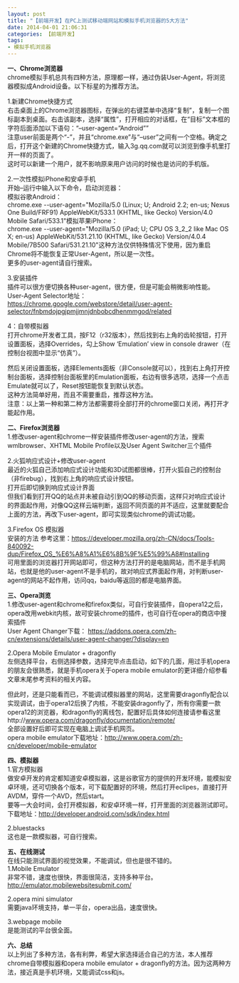 ```yaml
---
layout: post
title: "【前端开发】在PC上测试移动端网站和模拟手机浏览器的5大方法"
date: 2014-04-01 21:06:31
categories: 【前端开发】
tags:
- 模拟手机浏览器
---
```

**一、Chrome浏览器**  
chrome模拟手机总共有四种方法，原理都一样，通过伪装User-Agent，将浏览器模拟成Android设备。以下标星的为推荐方法。  

1.新建Chrome快捷方式  
右击桌面上的Chrome浏览器图标，在弹出的右键菜单中选择“复制”，复制一个图标副本到桌面。右击该副本，选择“属性”，打开相应的对话框，在“目标”文本框的字符后面添加以下语句：“–user-agent=”Android””  
注意user前面是两个“-”，并且“chrome.exe”与“–user”之间有一个空格。确定之后，打开这个新建的Chrome快捷方式，输入3g.qq.com就可以浏览到像手机里打开一样的页面了。  
这时可以新建一个用户，就不影响原来用户访问的时候也是访问的手机版。  

2.一次性模拟iPhone和安卓手机  
开始–运行中输入以下命令，启动浏览器：  
模拟谷歌Android：  
chrome.exe --user-agent="Mozilla/5.0 (Linux; U; Android 2.2; en-us; Nexus One Build/FRF91) AppleWebKit/533.1 (KHTML, like Gecko) Version/4.0 Mobile Safari/533.1"模拟苹果iPhone：  
chrome.exe --user-agent="Mozilla/5.0 (iPad; U; CPU OS 3_2_2 like Mac OS X; en-us) AppleWebKit/531.21.10 (KHTML, like Gecko) Version/4.0.4 Mobile/7B500 Safari/531.21.10"这种方法仅供特殊情况下使用，因为重启Chrome将不能恢复正常User-Agent，所以是一次性。  
更多的user-agent请自行搜索。  

3.安装插件  
插件可以很方便切换各种user-agent，很方便，但是可能会稍微影响性能。  
User-Agent Selector地址：https://chrome.google.com/webstore/detail/user-agent-selector/fnbmdojpgjpmjjmnjdnbobcdhenmmgod/related  

4：自带模拟器  
打开chrome开发者工具，按F12（r32版本），然后找到右上角的齿轮按钮，打开设置面板，选择Overrides，勾上Show ‘Emulation’ view in console drawer（在控制台视图中显示“仿真”）。  

然后关闭设置面板，选择Elements面板（非Console就可以），找到右上角打开控制台面板，选择控制台面板里的Emulation面板，右边有很多选项，选择一个点击Emulate就可以了，Reset按钮能恢复到默认状态。  
这种方法简单好用，而且不需要重启，推荐这种方法。  
注意：以上第一种和第二种方法都需要将全部打开的chrome窗口关闭，再打开才能起作用。  


**二、Firefox浏览器**  
1.修改user-agent和chrome一样安装插件修改user-agent的方法，搜索wmlbrowser、XHTML Mobile Profile以及User Agent Switcher三个插件  

2.火狐响应式设计+修改user-agent  
最近的火狐自己添加响应式设计功能和3D试图都很棒，打开火狐自己的控制台（非firebug），找到右上角的响应式设计按钮。  
打开后即切换到响应式设计界面  
但我们看到打开QQ的站点并未被自动引到QQ的移动页面，这样只对响应式设计的界面起作用，对像QQ这样云端判断，返回不同页面的并不适应，这里就要配合上面的方法，再改下user-agent，即可实现类似chrome的调试功能。  

3.Firefox OS 模拟器  
安装的方法 参考这里：https://developer.mozilla.org/zh-CN/docs/Tools-840092-dup/Firefox_OS_%E6%A8%A1%E6%8B%9F%E5%99%A8#Installing  
可用里面的浏览器打开网站即可，但这种方法打开的是电脑网站，而不是手机网站，也就是他的user-agent不是手机的，故对响应式界面起作用，对判断user-agent的网站不起作用，访问qq，baidu等返回的都是电脑界面。  


**三、Opera浏览**  
1.修改user-agent和chrome和firefox类似，可自行安装插件，自opera12之后，opera改用webkit内核，故可安装chrome的插件，也可自行在opera的商店中搜索插件  
User Agent Changer下载： https://addons.opera.com/zh-cn/extensions/details/user-agent-changer/?display=en  

2.Opera Mobile Emulator + dragonfly  
左侧选择平台，右侧选择参数，选择完毕点击启动，如下的几面，用过手机opera的朋友会很熟悉，就是手机opera关于opera mobile emulator的更详细介绍参看文章末尾参考资料的相关内容。  

但此时，还是只能看而已，不能调试模拟器里的网站，这里需要dragonfly配合以实现调试，由于opera12后换了内核，不能安装dragonfly了，所有你需要一款opera12的浏览器，和dragonfly的离线包，配置好后具体如何连接请参看这里http://www.opera.com/dragonfly/documentation/remote/  
全部设置好后即可实现在电脑上调试手机网页。  
opera mobile emulator下载地址：http://www.opera.com/zh-cn/developer/mobile-emulator  


**四、模拟器**  
1.官方模拟器  
做安卓开发的肯定都知道安卓模拟器，这是谷歌官方的提供的开发环境，能模拟安卓环境，还可切换各个版本，可下载配置好的环境，然后打开eclipes，直接打开AVDM，穿件一个AVD，然后start。  
要等一大会时间，会打开模拟器，和安卓环境一样，打开里面的浏览器测试即可。  
下载地址：http://developer.android.com/sdk/index.html  

2.bluestacks  
这也是一款模拟器，可自行搜索。  


**五、在线测试**  
在线只能测试界面的视觉效果，不能调试，但也是很不错的。  
1.Mobile Emulator  
非常不错，速度也很快，界面很简洁，支持多种平台。  
http://emulator.mobilewebsitesubmit.com/  

2.opera mini simulator  
需要java环境支持，单一平台，opera出品，速度很快。  

3.webpage mobile  
是能测试的平台很全面。  


**六、总结**  
以上列出了多种方法，各有利弊，希望大家选择适合自己的方法，本人推荐chrome自带模拟器和opera mobile emulator + dragonfly的方法。因为这两种方法，接近真是手机环境，又能调试css和js。  